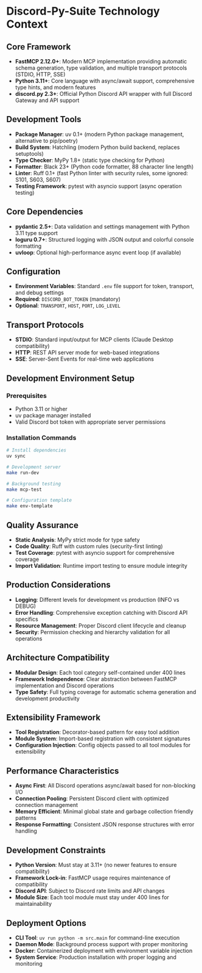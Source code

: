 # Discord-Py-Suite Technology Context

## Core Framework
- **FastMCP 2.12.0+**: Modern MCP implementation providing automatic schema generation, type validation, and multiple transport protocols (STDIO, HTTP, SSE)
- **Python 3.11+**: Core language with async/await support, comprehensive type hints, and modern features
- **discord.py 2.3+**: Official Python Discord API wrapper with full Discord Gateway and API support

## Development Tools
- **Package Manager**: uv 0.1+ (modern Python package management, alternative to pip/poetry)
- **Build System**: Hatchling (modern Python build backend, replaces setuptools)
- **Type Checker**: MyPy 1.8+ (static type checking for Python)
- **Formatter**: Black 23+ (Python code formatter, 88 character line length)
- **Linter**: Ruff 0.1+ (fast Python linter with security rules, some ignored: S101, S603, S607)
- **Testing Framework**: pytest with asyncio support (async operation testing)

## Core Dependencies
- **pydantic 2.5+**: Data validation and settings management with Python 3.11 type support
- **loguru 0.7+**: Structured logging with JSON output and colorful console formatting
- **uvloop**: Optional high-performance async event loop (if available)

## Configuration
- **Environment Variables**: Standard `.env` file support for token, transport, and debug settings
- **Required**: `DISCORD_BOT_TOKEN` (mandatory)
- **Optional**: `TRANSPORT`, `HOST`, `PORT`, `LOG_LEVEL`

## Transport Protocols
- **STDIO**: Standard input/output for MCP clients (Claude Desktop compatibility)
- **HTTP**: REST API server mode for web-based integrations
- **SSE**: Server-Sent Events for real-time web applications

## Development Environment Setup

### Prerequisites
- Python 3.11 or higher
- uv package manager installed
- Valid Discord bot token with appropriate server permissions

### Installation Commands
```bash
# Install dependencies
uv sync

# Development server
make run-dev

# Background testing
make mcp-test

# Configuration template
make env-template
```

## Quality Assurance
- **Static Analysis**: MyPy strict mode for type safety
- **Code Quality**: Ruff with custom rules (security-first linting)
- **Test Coverage**: pytest with asyncio support for comprehensive coverage
- **Import Validation**: Runtime import testing to ensure module integrity

## Production Considerations
- **Logging**: Different levels for development vs production (INFO vs DEBUG)
- **Error Handling**: Comprehensive exception catching with Discord API specifics
- **Resource Management**: Proper Discord client lifecycle and cleanup
- **Security**: Permission checking and hierarchy validation for all operations

## Architecture Compatibility
- **Modular Design**: Each tool category self-contained under 400 lines
- **Framework Independence**: Clear abstraction between FastMCP implementation and Discord operations
- **Type Safety**: Full typing coverage for automatic schema generation and development productivity

## Extensibility Framework
- **Tool Registration**: Decorator-based pattern for easy tool addition
- **Module System**: Import-based registration with consistent signatures
- **Configuration Injection**: Config objects passed to all tool modules for extensibility

## Performance Characteristics
- **Async First**: All Discord operations async/await based for non-blocking I/O
- **Connection Pooling**: Persistent Discord client with optimized connection management
- **Memory Efficient**: Minimal global state and garbage collection friendly patterns
- **Response Formatting**: Consistent JSON response structures with error handling

## Development Constraints
- **Python Version**: Must stay at 3.11+ (no newer features to ensure compatibility)
- **Framework Lock-in**: FastMCP usage requires maintenance of compatibility
- **Discord API**: Subject to Discord rate limits and API changes
- **Module Size**: Each tool module must stay under 400 lines for maintainability

## Deployment Options
- **CLI Tool**: `uv run python -m src.main` for command-line execution
- **Daemon Mode**: Background process support with proper monitoring
- **Docker**: Containerized deployment with environment variable injection
- **System Service**: Production installation with proper logging and monitoring